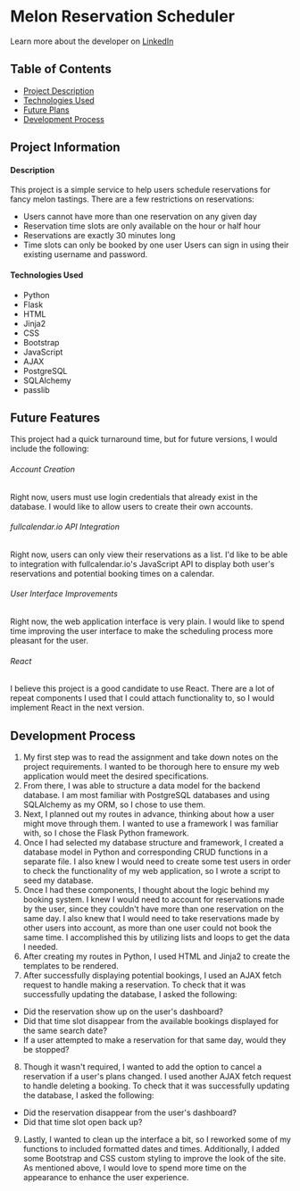 # Melon Reservation Scheduler

Learn more about the developer on [LinkedIn](https://www.linkedin.com/in/desiree-morimoto-9470481b0/)

## Table of Contents
- [Project Description](#overview)
- [Technologies Used](#technologiesused)
- [Future Plans](#future)
- [Development Process](#process)

## Project Information

#### <a name="overview"></a>Description
This project is a simple service to help users schedule reservations for fancy melon tastings. There are a few restrictions on reservations:
- Users cannot have more than one reservation on any given day
- Reservation time slots are only available on the hour or half hour
- Reservations are exactly 30 minutes long
- Time slots can only be booked by one user
Users can sign in using their existing username and password.

#### <a name="technologiesused"></a>Technologies Used
- Python
- Flask
- HTML
- Jinja2
- CSS
- Bootstrap
- JavaScript
- AJAX
- PostgreSQL
- SQLAlchemy
- passlib

## <a name="future"></a>Future Features
This project had a quick turnaround time, but for future versions, I would include the following:

###### Account Creation
Right now, users must use login credentials that already exist in the database. I would like to allow users to create their own accounts.

###### fullcalendar.io API Integration
Right now, users can only view their reservations as a list. I'd like to be able to integration with fullcalendar.io's JavaScript API to display both user's reservations and potential booking times on a calendar.

###### User Interface Improvements
Right now, the web application interface is very plain. I would like to spend time improving the user interface to make the scheduling process more pleasant for the user.

###### React
I believe this project is a good candidate to use React. There are a lot of repeat components I used that I could attach functionality to, so I would implement React in the next version.

## <a name="process"></a>Development Process
1. My first step was to read the assignment and take down notes on the project requirements. I wanted to be thorough here to ensure my web application would meet the desired specifications.
2. From there, I was able to structure a data model for the backend database. I am most familiar with PostgreSQL databases and using SQLAlchemy as my ORM, so I chose to use them.
3. Next, I planned out my routes in advance, thinking about how a user might move through them. I wanted to use a framework I was familiar with, so I chose the Flask Python framework.
4. Once I had selected my database structure and framework, I created a database model in Python and corresponding CRUD functions in a separate file. I also knew I would need to create some test users in order to check the functionality of my web application, so I wrote a script to seed my database.
5. Once I had these components, I thought about the logic behind my booking system. I knew I would need to account for reservations made by the user, since they couldn't have more than one reservation on the same day. I also knew that I would need to take reservations made by other users into account, as more than one user could not book the same time. I accomplished this by utilizing lists and loops to get the data I needed.
6. After creating my routes in Python, I used HTML and Jinja2 to create the templates to be rendered.
7. After successfully displaying potential bookings, I used an AJAX fetch request to handle making a reservation. To check that it was successfully updating the database, I asked the following:
- Did the reservation show up on the user's dashboard?
- Did that time slot disappear from the available bookings displayed for the same search date?
- If a user attempted to make a reservation for that same day, would they be stopped?
8. Though it wasn't required, I wanted to add the option to cancel a reservation if a user's plans changed. I used another AJAX fetch request to handle deleting a booking. To check that it was successfully updating the database, I asked the following:
- Did the reservation disappear from the user's dashboard?
- Did that time slot open back up?
9. Lastly, I wanted to clean up the interface a bit, so I reworked some of my functions to included formatted dates and times. Additionally, I added some Bootstrap and CSS custom styling to improve the look of the site. As mentioned above, I would love to spend more time on the appearance to enhance the user experience.
